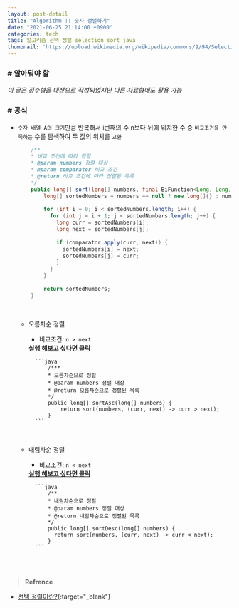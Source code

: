 ```yaml
---
layout: post-detail
title: "Algorithm :: 숫자 정렬하기"
date: "2021-06-25 21:14:00 +0900"
categories: tech
tags: 알고리즘 선택 정렬 selection sort java
thumbnail: 'https://upload.wikimedia.org/wikipedia/commons/9/94/Selection-Sort-Animation.gif'
---
```


### # 알아둬야 할
*이 글은 정수형을 대상으로 작성되었지만 다른 자료형에도 활용 가능* 

### # 공식
- `숫자 배열 A의 크기`만큼 반복해서 i번째의 수 n보다 뒤에 위치한 수 중 `비교조건을 만족하는` 수를 탐색하여 두 값의 위치를 `교환` 
               

    ```java
        /**
        * 비교 조건에 따라 정렬
        * @param numbers 정렬 대상
        * @param comparator 비교 조건
        * @return 비교 조건에 따라 정렬된 목록
        */
        public long[] sort(long[] numbers, final BiFunction<Long, Long, Boolean> comparator) {
            long[] sortedNumbers = numbers == null ? new long[]{} : numbers.clone();
            
            for (int i = 0; i < sortedNumbers.length; i++) {
              for (int j = i + 1; j < sortedNumbers.length; j++) {
                long curr = sortedNumbers[i];
                long next = sortedNumbers[j];
            
                if (comparator.apply(curr, next)) {
                  sortedNumbers[i] = next;
                  sortedNumbers[j] = curr;
                }
              }
            }
            
            return sortedNumbers;
        }
    ```

    <br/>
    
    - 오름차순 정렬
        - 비교조건: `n > next`   
        <a href="https://ideone.com/ce12a8" target="_blank">
            <strong><i class="fas fa-play-circle"></i> 실행 해보고 싶다면 클릭</strong>
        </a>
        
            ```java
                /***
                * 오름차순으로 정렬
                * @param numbers 정렬 대상
                * @return 오름차순으로 정렬된 목록
                */
                public long[] sortAsc(long[] numbers) {
                    return sort(numbers, (curr, next) -> curr > next);
                }
            ```
        
    <br/>
    
    - 내림차순 정렬
        - 비교조건: `n < next`   
        <a href="https://ideone.com/4sCQmX" target="_blank">
            <strong><i class="fas fa-play-circle"></i> 실행 해보고 싶다면 클릭</strong>
        </a>
        
            ```java
                /**
                * 내림차순으로 정렬
                * @param numbers 정렬 대상
                * @return 내림차순으로 정렬된 목록
                */
                public long[] sortDesc(long[] numbers) {
                  return sort(numbers, (curr, next) -> curr < next);
                }
            ```

<br/>
<br/>

> **Refrence**
- [선택 정렬이란?](https://ko.wikipedia.org/wiki/%EC%84%A0%ED%83%9D_%EC%A0%95%EB%A0%AC){:target="_blank"}
